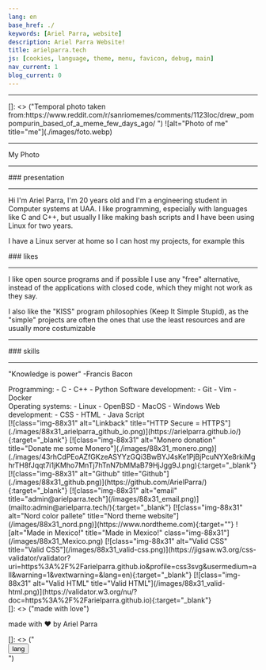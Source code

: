 ```yaml
---
lang: en
base_href: ./
keywords: [Ariel Parra, website]
description: Ariel Parra Website!
title: arielparra.tech
js: [cookies, language, theme, menu, favicon, debug, main]
nav_current: 1
blog_current: 0
---
```

<div class="container">
    <div class="card">
        <hr>
[]: <> ("Temporal photo taken from:https://www.reddit.com/r/sanriomemes/comments/1123loc/drew_pompompurin_based_of_a_meme_few_days_ago/ ")
        ![alt="Photo of me" title="me"](./images/foto.webp)   
        <hr>
        <div class="center">
            <p>
            My Photo
            </p>
        </div>
    </div> 
    <div class="card">
        <hr>
        <div class="center">
            ### presentation
        </div> 
        <hr>
        <div class="justify">
            <p>
            Hi I'm Ariel Parra, I'm 20 years old and I'm a engineering student in
            Computer systems at UAA. I like programming, especially with languages
            like C and C++, but usually I like making bash scripts and I have been
            using Linux for two years.
            </p>
            <p>
            I have a Linux server at home so I can host my projects, for example this
            </p>
        </div>
    </div> 
    <div class="card">
        <div class="center">
            ### likes
        </div>
        <hr>
        <div class="justify">
            <p>
            I like open source programs and if possible I use any "free" alternative, instead of the applications with closed code, which they might not work as they say.
            </p>
            <p>
            I also like the "KISS" program philosophies (Keep It Simple Stupid), as the "simple" projects are often the ones that use the least resources and are usually more costumizable
            </p>
        </div>
    </div> 
    <div class="card">
        <hr>
        <div class="center">
            ### skills
        </div>
        <hr>
        <p>
        "Knowledge is power" 
        -Francis Bacon
        </p>
        <div class="column">
            Programming:
            - C
            - C++
            - Python
            Software development:
            - Git
            - Vim
            - Docker
        </div>
        <div class="column">
            Operating systems:
            - Linux
            - OpenBSD
            - MacOS
            - Windows
            Web development:   
            - CSS 
            - HTML
            - Java Script
        </div>
    </div> 
</div> 
<footer>
    [![class="img-88x31" alt="Linkback" title="HTTP Secure = HTTPS"](./images/88x31_arielparra_github_io.png)](https://arielparra.github.io/){:target="_blank"}
    [![class="img-88x31" alt="Monero donation" title="Donate me some Monero"](./images/88x31_monero.png)](./images/43rhCdPEoAZfGKzeASYYzGQi3BwBYJ4sKe1PjBjPcuNYXe8rkiMghrTH8fJqqt7i1jKMho7MnTj7hTnN7bMMaB79HjJgg9J.png){:target="_blank"}
    [![class="img-88x31" alt="Github" title="Github"](./images/88x31_github.png)](https://github.com/ArielParra/){:target="_blank"}   
    [![class="img-88x31" alt="email" title="admin@arielparra.tech"](/images/88x31_email.png)](mailto:admin@arielparra.tech/){:target="_blank"}   
    [![class="img-88x31" alt="Nord color pallete" title="Nord theme website"](/images/88x31_nord.png)](https://www.nordtheme.com){:target=""}    
    ![alt="Made in Mexico!" title="Made in Mexico!" class="img-88x31"](/images/88x31_Mexico.png)   
    [![class="img-88x31" alt="Valid CSS" title="Valid CSS"](/images/88x31_valid-css.png)](https://jigsaw.w3.org/css-validator/validator?uri=https%3A%2F%2Farielparra.github.io&profile=css3svg&usermedium=all&warning=1&vextwarning=&lang=en){:target="_blank"}    
    [![class="img-88x31" alt="Valid HTML" title="Valid HTML"](/images/88x31_valid-html.png)](https://validator.w3.org/nu/?doc=https%3A%2F%2Farielparra.github.io){:target="_blank"}  
</footer>
[]: <> ("made with love")
<div class="container">
    <div class="center">
        <p>made with ❤️ by Ariel Parra</p>
    </div>
</div>
[]: <> ("<div class="container"> <button type="button" onclick="langButton()">lang</button></div>")